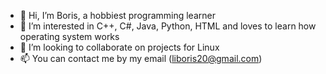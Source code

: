 - 👋 Hi, I’m Boris, a hobbiest programming learner
- 👀 I’m interested in C++, C#, Java, Python, HTML and loves to learn how operating system works
- 💞️ I’m looking to collaborate on projects for Linux
- 📫 You can contact me by my email (liboris20@gmail.com) 
